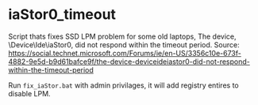 # iaStor0_timeout
Script thats fixes SSD LPM problem for some old laptops, The device, \Device\Ide\iaStor0, did not respond within the timeout period.
Source: https://social.technet.microsoft.com/Forums/ie/en-US/3356c10e-673f-4882-9e5d-b9d61bafce9f/the-device-deviceideiastor0-did-not-respond-within-the-timeout-period

Run `fix_iaStor.bat` with admin privilages, it will add registry entires to disable LPM.
